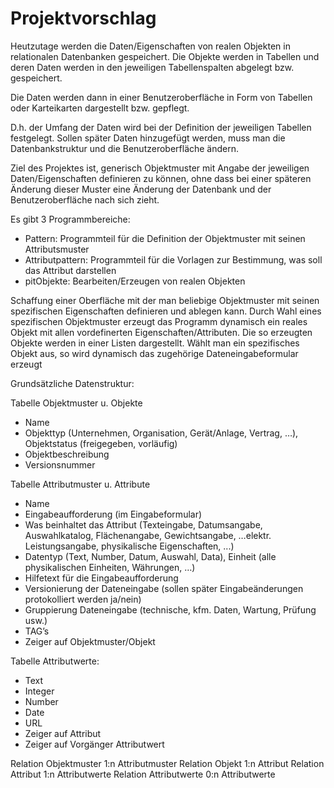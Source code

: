 #  Projektvorschlag

Heutzutage werden die Daten/Eigenschaften von realen Objekten in relationalen Datenbanken
gespeichert. Die Objekte werden in Tabellen und deren Daten werden in den jeweiligen
Tabellenspalten abgelegt bzw. gespeichert. 

Die Daten werden dann in einer Benutzeroberfläche in Form von Tabellen oder Karteikarten
dargestellt bzw. gepflegt.

D.h. der Umfang der Daten wird bei der Definition der jeweiligen Tabellen festgelegt. Sollen
später Daten hinzugefügt werden, muss man die Datenbankstruktur und die Benutzeroberfläche
ändern. 

Ziel des Projektes ist, generisch Objektmuster mit Angabe der jeweiligen Daten/Eigenschaften
definieren zu können, ohne dass bei einer späteren Änderung dieser Muster eine Änderung der
Datenbank und der Benutzeroberfläche nach sich zieht.

Es gibt 3 Programmbereiche:
- Pattern: Programmteil für die Definition der Objektmuster mit seinen Attributsmuster
- Attributpattern: Programmteil für die Vorlagen zur Bestimmung, was soll das Attribut darstellen
- pitObjekte: Bearbeiten/Erzeugen von realen Objekten

Schaffung einer Oberfläche mit der man beliebige Objektmuster mit seinen spezifischen Eigenschaften definieren und ablegen kann. Durch Wahl eines spezifischen Objektmuster erzeugt das Programm dynamisch ein reales Objekt mit allen vordefinerten Eigenschaften/Attributen. Die so erzeugten Objekte werden in einer Listen dargestellt. Wählt man ein spezifisches Objekt aus, so wird dynamisch das zugehörige Dateneingabeformular erzeugt

Grundsätzliche Datenstruktur:

Tabelle Objektmuster u. Objekte 
- Name
- Objekttyp (Unternehmen, Organisation, Gerät/Anlage, Vertrag, …), Objektstatus (freigegeben, vorläufig) 
- Objektbeschreibung
- Versionsnummer


Tabelle Attributmuster u. Attribute
- Name
- Eingabeaufforderung (im Eingabeformular)
- Was beinhaltet das Attribut (Texteingabe, Datumsangabe, Auswahlkatalog, Flächenangabe, Gewichtsangabe, …elektr. Leistungsangabe, physikalische Eigenschaften, ...)
- Datentyp (Text, Number, Datum, Auswahl, Data), Einheit (alle physikalischen Einheiten, Währungen, …)
- Hilfetext für die Eingabeaufforderung
- Versionierung der Dateneingabe (sollen später Eingabeänderungen protokolliert werden ja/nein)
- Gruppierung Dateneingabe (technische, kfm. Daten, Wartung, Prüfung usw.)
- TAG’s
- Zeiger auf Objektmuster/Objekt

Tabelle Attributwerte:
- Text
- Integer
- Number
- Date
- URL
- Zeiger auf Attribut
- Zeiger auf Vorgänger Attributwert


Relation Objektmuster 1:n Attributmuster
Relation Objekt 1:n Attribut
Relation Attribut 1:n Attributwerte
Relation Attributwerte 0:n Attributwerte






